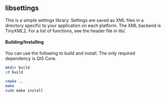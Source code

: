 ## libsettings

This is a simple settings library. Settings are saved as XML files in a directory specific to your application on each platform. The XML backend is TinyXML2.  For a list of functions, see the header file in lib/.

#### Building/Installing
You can use the following to build and install. The only required dependency is Qt5 Core.   
```bash
mkdir build
cd build

cmake ..
make
sudo make install

```

